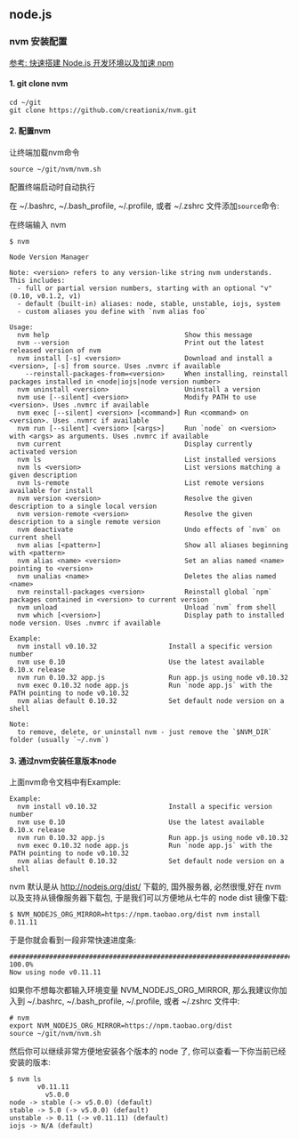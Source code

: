 ## node.js 

### nvm 安装配置

[参考: 快速搭建 Node.js 开发环境以及加速 npm](!https://cnodejs.org/topic/5338c5db7cbade005b023c98)
#### 1. git clone nvm

```
cd ~/git
git clone https://github.com/creationix/nvm.git
```

#### 2. 配置nvm

让终端加载nvm命令
```
source ~/git/nvm/nvm.sh
```

配置终端启动时自动执行 

在 ~/.bashrc, ~/.bash_profile, ~/.profile, 或者 ~/.zshrc 文件添加`source`命令:

在终端输入 nvm

```
$ nvm

Node Version Manager

Note: <version> refers to any version-like string nvm understands. This includes:
  - full or partial version numbers, starting with an optional "v" (0.10, v0.1.2, v1)
  - default (built-in) aliases: node, stable, unstable, iojs, system
  - custom aliases you define with `nvm alias foo`

Usage:
  nvm help                                  Show this message
  nvm --version                             Print out the latest released version of nvm
  nvm install [-s] <version>                Download and install a <version>, [-s] from source. Uses .nvmrc if available
    --reinstall-packages-from=<version>     When installing, reinstall packages installed in <node|iojs|node version number>
  nvm uninstall <version>                   Uninstall a version
  nvm use [--silent] <version>              Modify PATH to use <version>. Uses .nvmrc if available
  nvm exec [--silent] <version> [<command>] Run <command> on <version>. Uses .nvmrc if available
  nvm run [--silent] <version> [<args>]     Run `node` on <version> with <args> as arguments. Uses .nvmrc if available
  nvm current                               Display currently activated version
  nvm ls                                    List installed versions
  nvm ls <version>                          List versions matching a given description
  nvm ls-remote                             List remote versions available for install
  nvm version <version>                     Resolve the given description to a single local version
  nvm version-remote <version>              Resolve the given description to a single remote version
  nvm deactivate                            Undo effects of `nvm` on current shell
  nvm alias [<pattern>]                     Show all aliases beginning with <pattern>
  nvm alias <name> <version>                Set an alias named <name> pointing to <version>
  nvm unalias <name>                        Deletes the alias named <name>
  nvm reinstall-packages <version>          Reinstall global `npm` packages contained in <version> to current version
  nvm unload                                Unload `nvm` from shell
  nvm which [<version>]                     Display path to installed node version. Uses .nvmrc if available

Example:
  nvm install v0.10.32                  Install a specific version number
  nvm use 0.10                          Use the latest available 0.10.x release
  nvm run 0.10.32 app.js                Run app.js using node v0.10.32
  nvm exec 0.10.32 node app.js          Run `node app.js` with the PATH pointing to node v0.10.32
  nvm alias default 0.10.32             Set default node version on a shell

Note:
  to remove, delete, or uninstall nvm - just remove the `$NVM_DIR` folder (usually `~/.nvm`)
```

#### 3. 通过nvm安装任意版本node

上面nvm命令文档中有Example:

```
Example:
  nvm install v0.10.32                  Install a specific version number
  nvm use 0.10                          Use the latest available 0.10.x release
  nvm run 0.10.32 app.js                Run app.js using node v0.10.32
  nvm exec 0.10.32 node app.js          Run `node app.js` with the PATH pointing to node v0.10.32
  nvm alias default 0.10.32             Set default node version on a shell
```

nvm 默认是从 http://nodejs.org/dist/ 下载的, 国外服务器, 必然很慢,好在 nvm 以及支持从镜像服务器下载包, 于是我们可以方便地从七牛的 node dist 镜像下载:

```
$ NVM_NODEJS_ORG_MIRROR=https://npm.taobao.org/dist nvm install 0.11.11
```
于是你就会看到一段非常快速进度条:

```
######################################################################## 100.0%
Now using node v0.11.11
```

如果你不想每次都输入环境变量 NVM_NODEJS_ORG_MIRROR, 那么我建议你加入到 ~/.bashrc, ~/.bash_profile, ~/.profile, 或者 ~/.zshrc 文件中:

```
# nvm
export NVM_NODEJS_ORG_MIRROR=https://npm.taobao.org/dist
source ~/git/nvm/nvm.sh
```

然后你可以继续非常方便地安装各个版本的 node 了, 你可以查看一下你当前已经安装的版本:

```
$ nvm ls
       v0.11.11
         v5.0.0
node -> stable (-> v5.0.0) (default)
stable -> 5.0 (-> v5.0.0) (default)
unstable -> 0.11 (-> v0.11.11) (default)
iojs -> N/A (default)
```
















